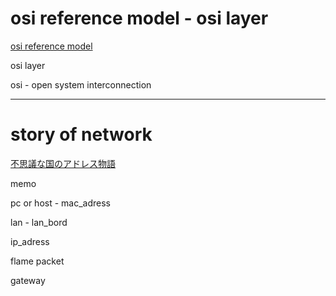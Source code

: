 # osi reference model - osi layer

[osi reference model](https://ja.wikipedia.org/wiki/OSI%E5%8F%82%E7%85%A7%E3%83%A2%E3%83%87%E3%83%AB)

osi layer

osi - open system interconnection


------------------------
# story of network

[不思議な国のアドレス物語](http://chaichan.lolipop.jp/src/net.htm)

memo

pc or host - mac_adress

lan - lan_bord

ip_adress

flame packet

gateway

